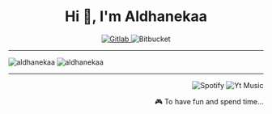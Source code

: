 <h1 align="center">Hi 👋, I'm Aldhanekaa</h1>

<p align="center"> 
 <a href="https://about.gitlab.com/">
 <img  src="https://img.shields.io/badge/GitLab-330F63?style=for-the-badge&logo=gitlab&logoColor=white" alt="Gitlab" />
 </a>
 <img  src="https://img.shields.io/badge/Bitbucket-330F63?style=for-the-badge&logo=bitbucket&logoColor=white" alt="Bitbucket" />

</p>

---

<p > 
<img align="start" src="https://github-readme-stats.vercel.app/api?username=aldhanekaa&show_icons=true&locale=en" alt="aldhanekaa" />
<img align="start" src="https://github-readme-stats.vercel.app/api/wakatime?username=aldhanekaa" alt="aldhanekaa" />
</p>


<!-- <p align="center"><img align="center" src="https://metrics.lecoq.io/aldhanekaa?template=classic&activity=1&activity.limit=5&activity.days=14&activity.filter=all&activity.visibility=public&activity.timestamps=true&config.timezone=Asia%2FJakarta" alt="aldhanekaa" /></p> -->


---


<p align="right"> 
 <img  src="https://img.shields.io/badge/Spotify-1ED760?&style=for-the-badge&logo=spotify&logoColor=white" alt="Spotify" />
 <img src="https://img.shields.io/badge/YouTube_Music-FF0000?style=for-the-badge&logo=youtube-music&logoColor=white" alt="Yt Music" />

</p>
<p align="right"> 🎮 To have fun and spend time... </p>
<!--
<a href="https://instagram.com/aldhanekaa" target="_blank"><img src="https://img.shields.io/badge/-Instagram-e4405f?style=flat-square&logo=instagram&logoColor=white" alt="Instagram"></a>
<p align="center"> <img src="https://komarev.com/ghpvc/?username=aldhanekaa&label=Profile%20views&color=blue&style=flat-square" alt="aldhanekaa" /> </p>
-->
 
